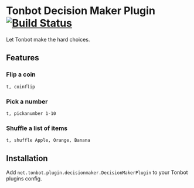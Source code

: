 # Tonbot Decision Maker Plugin [![Build Status](https://travis-ci.org/lijamez/tonbot-plugin-decisionmaker.svg?branch=master)](https://travis-ci.org/lijamez/tonbot-plugin-decisionmaker)

Let Tonbot make the hard choices.

## Features
### Flip a coin
```
t, coinflip
```

### Pick a number
```
t, pickanumber 1-10
```

### Shuffle a list of items
```
t, shuffle Apple, Orange, Banana
```

## Installation
Add ``net.tonbot.plugin.decisionmaker.DecisionMakerPlugin`` to your Tonbot plugins config.
